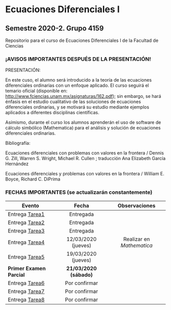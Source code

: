 # Ecuaciones Diferenciales I
## Semestre 2020-2. Grupo 4159
Repositorio para el curso de Ecuaciones Diferenciales I de la Facultad de Ciencias

### ¡AVISOS IMPORTANTES DESPUÉS DE LA PRESENTACIÓN!

PRESENTACIÓN:

En este cuso, el alumno será introducido a la teoría de las ecuaciones diferenciales ordinarias
con un enfoque aplicado. El curso seguirá el temario oficial (disponible en:
http://www.fciencias.unam.mx/asignaturas/162.pdf); sin embargo, se hará énfasis en el estudio
cualitativo de las soluciones de ecuaciones diferenciales ordinarias, y se motivará su estudio
mediante ejemplos aplicados a diferentes disciplinas científicas.

Asímismo, durante el curso los alumnos aprenderán el uso de software de cálculo simbólico
(Mathematica) para el análisis y solución de ecuaciones diferenciales ordinarias.

Bibliografía:

Ecuaciones diferenciales con problemas con valores en la frontera / Dennis G. Zill, Warren S.
Wright, Michael R. Cullen ; traducción Ana Elizabeth García Hernández

Ecuaciones diferenciales y problemas con valores en la frontera / William E. Boyce, Richard C.
DiPrima

### FECHAS IMPORTANTES (se actualizarán constantemente)

| Evento                                          | Fecha                   | Observaciones             |
| ------------------------------------------------|:-----------------------:|:-------------------------:|
| Entrega [Tarea1](../master/Tareas/Tarea01.pdf)  | Entregada               |                           |
| Entrega [Tarea2](../master/Tareas/Tarea02.pdf)  | Entregada               |                           |
| Entrega [Tarea3](../master/Tareas/Tarea03.pdf)  | Entregada               |                           |
| Entrega [Tarea4](../master/Tareas/Tarea04.pdf)  | 12/03/2020 (jueves)     | Realizar en *Mathematica* |
| Entrega [Tarea5](../master/Tareas/Tarea05.pdf)  | 19/03/2020 (jueves)     |                           |
| **Primer Examen Parcial**                       | **21/03/2020 (sábado)** |                           |
| Entrega [Tarea6](../master/Tareas/Tarea06.pdf)  | Por confirmar           |                           |
| Entrega [Tarea7](../master/Tareas/Tarea07.pdf)  | Por confirmar           |                           |
| Entrega [Tarea8](../master/Tareas/Tarea08.pdf)  | Por confirmar           |                           |
